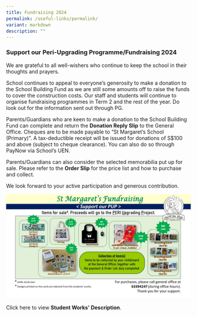 ```yaml
---
title: Fundraising 2024
permalink: /useful-links/permalink/
variant: markdown
description: ""
---
```

### Support our Peri-Upgrading Programme/Fundraising 2024

We are grateful to all well-wishers who continue to keep the school in their thoughts and prayers.

School continues to appeal to everyone’s generosity to make a donation to the School Building Fund as we are still some amounts off to raise the funds to cover the construction costs.  Our staff and students will continue to organise fundraising programmes in Term 2 and the rest of the year.  Do look out for the information sent out through PG.

Parents/Guardians who are keen to make a donation to the School Building Fund can complete and return the **Donation Reply Slip** to the General Office. Cheques are to be made payable to “St Margaret’s School (Primary)”. A tax-deductible receipt will be issued for donations of S$100 and above (subject to cheque clearance). You can also do so through PayNow via School’s UEN.

Parents/Guardians can also consider the selected memorabilia put up for sale. Please refer to the **Order Slip** for the price list and how to purchase and collect. 

We look forward to your active participation and generous contribution.

![](/images/Fundraising/PERI_Upgrading_Fundraising_Feb_2024.jpg)

Click here to view **Student Works' Description**.